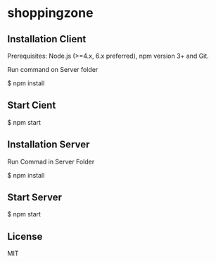 # shoppingzone

<h2>Installation Client</h2>
Prerequisites:
Node.js (>=4.x, 6.x preferred), npm version 3+ and Git.

Run command on Server folder

$ npm install

<h2>Start Cient</h2> 

$ npm start

<h2>Installation Server</h2>

Run Commad in Server Folder

$ npm install

<h2>Start Server</h2>

$ npm start


## License

MIT
